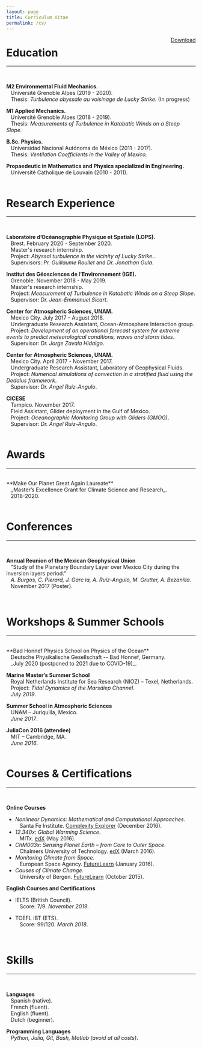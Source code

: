 ```yaml
---
layout: page
title: Curriculum Vitae
permalink: /cv/
---
```

<a href="/assets/CV_Pierard.pdf" style="float: right;">Download</a>


# Education
-----------
<br />

**M2 Environmental Fluid Mechanics.** <br />
&nbsp;&nbsp;&nbsp;Université Grenoble Alpes (2019 - 2020).<br />
&nbsp;&nbsp;&nbsp;Thesis: _Turbulence abyssale au voisinage de Lucky Strike._ (In progress)

**M1 Applied Mechanics.** <br />
&nbsp;&nbsp;&nbsp;Université Grenoble Alpes (2018 - 2019).<br />
&nbsp;&nbsp;&nbsp;Thesis: _Measurements of Turbulence in Katabatic Winds on a Steep Slope._

**B.Sc. Physics.** <br />
&nbsp;&nbsp;&nbsp;Universidad Nacional Autónoma de México (2011 - 2017). <br />
&nbsp;&nbsp;&nbsp;Thesis: _Ventilation Coefficients in the Valley of Mexico._

**Propaedeutic in Mathematics and Physics specialized in Engineering.** <br />
&nbsp;&nbsp;&nbsp;Université Catholique de Louvain (2010 - 2011).<br />
<br />

# Research Experience
-----------
<br />

**Laboratoire d’Océanographie Physique et Spatiale (LOPS).**<br />
&nbsp;&nbsp;&nbsp;Brest. February 2020 - September 2020.<br />
&nbsp;&nbsp;&nbsp;Master's research internship.<br />
&nbsp;&nbsp;&nbsp;Project: _Abyssal turbulence in the vicinity of Lucky Strike._. <br />
&nbsp;&nbsp;&nbsp;Supervisors: _Pr. Guillaume Roullet_ and _Dr. Jonathan Gula_. <br />

**Institut des Géosciences de l’Environnement (IGE).**<br />
&nbsp;&nbsp;&nbsp;Grenoble. November 2018 - May 2019.<br />
&nbsp;&nbsp;&nbsp;Master's research internship.<br />
&nbsp;&nbsp;&nbsp;Project: _Measurement of Turbulence in Katabatic Winds on a Steep Slope_. <br />
&nbsp;&nbsp;&nbsp;Supervisor: _Dr. Jean-Emmanuel Sicart_. <br />

**Center for Atmospheric Sciences, UNAM.**<br />
&nbsp;&nbsp;&nbsp;Mexico City. July 2017 - August 2018.<br />
&nbsp;&nbsp;&nbsp;Undergraduate Research Assistant, Ocean-Atmosphere Interaction group.<br />
&nbsp;&nbsp;&nbsp;Project: _Development of an operational forecast system for extreme events to predict meteorological conditions, waves and storm tides_.<br />
&nbsp;&nbsp;&nbsp;Supervisor: _Dr. Jorge Zavala Hidalgo_.<br />

**Center for Atmospheric Sciences, UNAM.**<br />
&nbsp;&nbsp;&nbsp;Mexico City. April 2017 - November 2017.<br />
&nbsp;&nbsp;&nbsp;Undergraduate Research Assistant, Laboratory of Geophysical Fluids.<br />
&nbsp;&nbsp;&nbsp;Project: _Numerical simulations of convection in a stratified fluid using the Dedalus framework_.<br />
&nbsp;&nbsp;&nbsp;Supervisor: _Dr. Angel Ruiz-Angulo_.<br />

**CICESE**<br />
&nbsp;&nbsp;&nbsp;Tampico. November 2017.<br />
&nbsp;&nbsp;&nbsp;Field Assistant, Glider deployment in the Gulf of Mexico.<br />
&nbsp;&nbsp;&nbsp;Project: _Oceanographic Monitoring Group with Gliders (GMOG)_.<br />
&nbsp;&nbsp;&nbsp;Supervisor: _Dr. Angel Ruiz-Angulo_.<br />
<br />

# Awards
------------
<br />
**Make Our Planet Great Again Laureate**<br />
&nbsp;&nbsp;&nbsp;_Master’s Excellence Grant for Climate Science and Research_.<br />
&nbsp;&nbsp;&nbsp;2018-2020.<br />

<br />

# Conferences
------------
<br />

**Annual Reunion of the Mexican Geophysical Union**<br />
&nbsp;&nbsp;&nbsp;"Study of the Planetary Boundary Layer over Mexico City during the inversion layers period."<br />
&nbsp;&nbsp;&nbsp;_A. Burgos, C. Pierard, J. Garc ́ıa, A. Ruiz-Angulo, M. Grutter, A. Bezanilla_.<br />
&nbsp;&nbsp;&nbsp;November 2017 (Poster).<br />

<br />

# Workshops & Summer Schools
------------
<br />
**Bad Honnef Physics School on Physics of the Ocean**<br />
&nbsp;&nbsp;&nbsp;Deutsche Physikalische Gesellschaft -- Bad Honnef, Germany.<br />
&nbsp;&nbsp;&nbsp;_July 2020 (postponed to 2021 due to COVID-19)_.<br />

**Marine Master’s Summer School**<br />
&nbsp;&nbsp;&nbsp;Royal Netherlands Institute for Sea Research (NIOZ) – Texel, Netherlands.<br />
&nbsp;&nbsp;&nbsp;Project: _Tidal Dynamics of the Marsdiep Channel_.<br />
&nbsp;&nbsp;&nbsp;_July 2019_.<br />

**Summer School in Atmospheric Sciences**<br />
&nbsp;&nbsp;&nbsp;UNAM – Juriquilla, Mexico.<br />
&nbsp;&nbsp;&nbsp;_June 2017_.<br />

**JuliaCon 2016 (attendee)**<br />
&nbsp;&nbsp;&nbsp;MIT – Cambridge, MA.<br />
&nbsp;&nbsp;&nbsp;_June 2016_.<br />
<br />

# Courses & Certifications
------------
<br />

**Online Courses**<br />
- _Nonlinear Dynamics: Mathematical and Computational Approaches_.<br />
&nbsp;&nbsp;&nbsp;Santa Fe Institute. [Complexity Explorer](https://www.complexityexplorer.org/courses/60-nonlinear-dynamics-mathematical-and-computational-approaches-fall-2016/certificates/3888316416.pdf) (December 2016).<br />
- _12.340x: Global Warming Science_.<br />
&nbsp;&nbsp;&nbsp;MITx. [edX](https://courses.edx.org/certificates/369bb7be9a0d41ec96edb0c53fd8d612) (May 2016).<br />
- _ChM003x: Sensing Planet Earth – from Core to Outer Space_.<br />
&nbsp;&nbsp;&nbsp;Chalmers University of Technology. [edX](https://courses.edx.org/certificates/b115af24aae6429db80918d261ce696e) (March 2016).<br />
- _Monitoring Climate from Space._<br />
&nbsp;&nbsp;&nbsp;European Space Agency. [FutureLearn](https://www.futurelearn.com/statements/onwhpfg?utm_campaign=Share+Links&utm_medium=futurelearn-statement&utm_source=linkedin) (January 2016).<br />
- _Causes of Climate Change_.<br />
&nbsp;&nbsp;&nbsp;University of Bergen. [FutureLearn](https://www.futurelearn.com/statements/jk2fktn) (October 2015).<br />

**English Courses and Certifications**<br />

- IELTS (British Council).<br />
&nbsp;&nbsp;&nbsp;Score: 7/9. *November 2019*.<br />

- TOEFL iBT (ETS).<br />
&nbsp;&nbsp;&nbsp;Score: 99/120. *March 2018*.<br />

<br />

# Skills
------------
<br />

**Languages**<br />
&nbsp;&nbsp;&nbsp;Spanish (native).<br />
&nbsp;&nbsp;&nbsp;French (fluent). <br />
&nbsp;&nbsp;&nbsp;English (fluent). <br />
&nbsp;&nbsp;&nbsp;Dutch (beginner). <br />

**Programming Languages**<br />
&nbsp;&nbsp;&nbsp;_Python, Julia, Git, Bash, Matlab (avoid at all costs)_.
